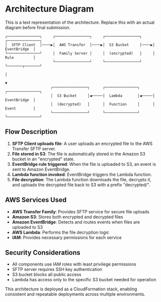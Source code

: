# Architecture Diagram

This is a text representation of the architecture. Replace this with an actual diagram before final submission.

```
┌───────────────┐     ┌────────────────┐     ┌────────────────┐     ┌───────────────┐
│  SFTP Client  │────▶│  AWS Transfer  │────▶│  S3 Bucket     │────▶│  EventBridge  │
└───────────────┘     │  Family Server │     │  (encrypted)   │     │  Rule         │
                      └────────────────┘     └────────────────┘     └───────┬───────┘
                                                                            │
                                                                            ▼
                     ┌────────────────┐      ┌───────────────┐      ┌───────────────┐
                     │  S3 Bucket     │◀─────│  Lambda       │◀─────│  EventBridge  │
                     │  (decrypted)   │      │  Function     │      │  Event        │
                     └────────────────┘      └───────────────┘      └───────────────┘
```

## Flow Description

1. **SFTP Client uploads file**: A user uploads an encrypted file to the AWS Transfer SFTP server.
2. **File stored in S3**: The file is automatically stored in the Amazon S3 bucket in an "encrypted" state.
3. **EventBridge rule triggered**: When the file is uploaded to S3, an event is sent to Amazon EventBridge.
4. **Lambda function invoked**: EventBridge triggers the Lambda function.
5. **File decryption**: The Lambda function downloads the file, decrypts it, and uploads the decrypted file back to S3 with a prefix "decrypted/".

## AWS Services Used

- **AWS Transfer Family**: Provides SFTP service for secure file uploads
- **Amazon S3**: Stores both encrypted and decrypted files
- **Amazon EventBridge**: Detects and routes events when files are uploaded to S3
- **AWS Lambda**: Performs the file decryption logic
- **IAM**: Provides necessary permissions for each service

## Security Considerations

- All components use IAM roles with least privilege permissions
- SFTP server requires SSH key authentication
- S3 bucket blocks all public access
- Lambda has access only to the specific S3 bucket needed for operation

This architecture is deployed as a CloudFormation stack, enabling consistent and repeatable deployments across multiple environments. 